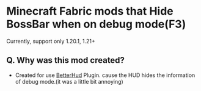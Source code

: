 # Minecraft Fabric mods that Hide BossBar when on debug mode(F3)

Currently, support only 1.20.1, 1.21+


Q. Why was this mod created?
- 
- Created for use [BetterHud](https://github.com/toxicity188/BetterHud) Plugin. cause the HUD hides the information of debug mode.(it was a little bit annoying)
